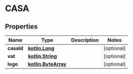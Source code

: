 # CASA

## Properties
Name | Type | Description | Notes
------------ | ------------- | ------------- | -------------
**casaId** | [**kotlin.Long**](.md) |  |  [optional]
**vat** | [**kotlin.String**](.md) |  |  [optional]
**logo** | [**kotlin.ByteArray**](.md) |  |  [optional]
